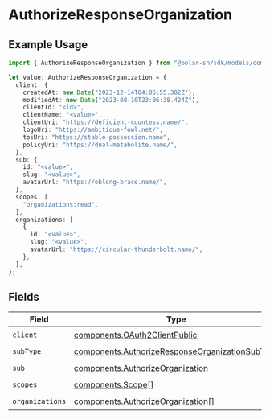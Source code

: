# AuthorizeResponseOrganization

## Example Usage

```typescript
import { AuthorizeResponseOrganization } from "@polar-sh/sdk/models/components";

let value: AuthorizeResponseOrganization = {
  client: {
    createdAt: new Date("2023-12-14T04:05:55.302Z"),
    modifiedAt: new Date("2023-08-10T23:06:38.424Z"),
    clientId: "<id>",
    clientName: "<value>",
    clientUri: "https://deficient-countess.name/",
    logoUri: "https://ambitious-fowl.net/",
    tosUri: "https://stable-possession.name",
    policyUri: "https://dual-metabolite.name/",
  },
  sub: {
    id: "<value>",
    slug: "<value>",
    avatarUrl: "https://oblong-brace.name/",
  },
  scopes: [
    "organizations:read",
  ],
  organizations: [
    {
      id: "<value>",
      slug: "<value>",
      avatarUrl: "https://circular-thunderbolt.name/",
    },
  ],
};
```

## Fields

| Field                                                                                                              | Type                                                                                                               | Required                                                                                                           | Description                                                                                                        |
| ------------------------------------------------------------------------------------------------------------------ | ------------------------------------------------------------------------------------------------------------------ | ------------------------------------------------------------------------------------------------------------------ | ------------------------------------------------------------------------------------------------------------------ |
| `client`                                                                                                           | [components.OAuth2ClientPublic](../../models/components/oauth2clientpublic.md)                                     | :heavy_check_mark:                                                                                                 | N/A                                                                                                                |
| `subType`                                                                                                          | [components.AuthorizeResponseOrganizationSubType](../../models/components/authorizeresponseorganizationsubtype.md) | :heavy_check_mark:                                                                                                 | N/A                                                                                                                |
| `sub`                                                                                                              | [components.AuthorizeOrganization](../../models/components/authorizeorganization.md)                               | :heavy_check_mark:                                                                                                 | N/A                                                                                                                |
| `scopes`                                                                                                           | [components.Scope](../../models/components/scope.md)[]                                                             | :heavy_check_mark:                                                                                                 | N/A                                                                                                                |
| `organizations`                                                                                                    | [components.AuthorizeOrganization](../../models/components/authorizeorganization.md)[]                             | :heavy_check_mark:                                                                                                 | N/A                                                                                                                |